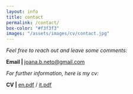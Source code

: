 ```yaml
---
layout: info
title: contact
permalink: /contact/
box-color: "#f3f3f3" 
images: "/assets/images/cv/contact.jpg"
---
```


<i> Feel free to reach out and leave some comments: </i>

<strong> Email | </strong> joana.b.neto@gmail.com


<i> For further information, here is my cv: </i>

<strong> CV | </strong> 
<a href="/assets/images/cv/joana_neto_cv_en.pdf" target="_blank">en.pdf</a> 
/ 
<a href="/assets/images/cv/joana_neto_cv_it.pdf" target="_blank">it.pdf</a>